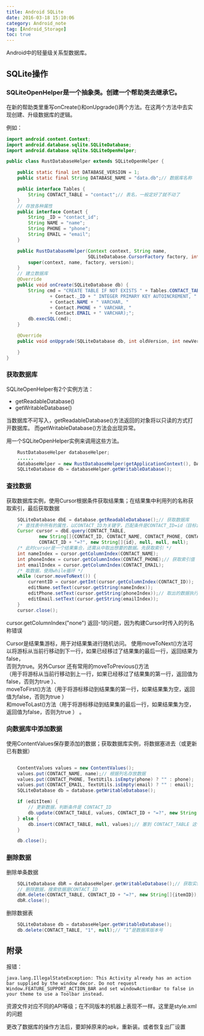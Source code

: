 ```yaml
---
title: Android SQLite
date: 2016-03-18 15:10:06
category: Android_note
tag: [Android_Storage]
toc: true
---
```


Android中的轻量级关系型数据库。

## SQLite操作
### SQLiteOpenHelper是一个抽象类。创建一个帮助类去继承它。

在新的帮助类里重写onCreate()和onUpgrade()两个方法。在这两个方法中去实现创建、升级数据库的逻辑。

例如：
```java
import android.content.Context;
import android.database.sqlite.SQLiteDatabase;
import android.database.sqlite.SQLiteOpenHelper;

public class RustDatabaseHelper extends SQLiteOpenHelper {

    public static final int DATABASE_VERSION = 1;
    public static final String DATABASE_NAME = "data.db";// 数据库名称

    public interface Tables {
        String CONTACT_TABLE = "contact";// 表名，一般定好了就不动了
    }
    // 存放各种属性
    public interface Contact {
        String _ID = "contact_id";
        String NAME = "name";
        String PHONE = "phone";
        String EMAIL = "email";
    }

    public RustDatabaseHelper(Context context, String name,
                              SQLiteDatabase.CursorFactory factory, int version) {
        super(context, name, factory, version);
    }
    // 建立数据库
    @Override
    public void onCreate(SQLiteDatabase db) {
        String cmd = "CREATE TABLE IF NOT EXISTS " + Tables.CONTACT_TABLE + "("
                + Contact._ID + " INTEGER PRIMARY KEY AUTOINCREMENT, "
                + Contact.NAME + " VARCHAR, "
                + Contact.PHONE + " VARCHAR, "
                + Contact.EMAIL + " VARCHAR);";
        db.execSQL(cmd);
    }

    @Override
    public void onUpgrade(SQLiteDatabase db, int oldVersion, int newVersion) {

    }
}
```

### 获取数据库
SQLiteOpenHelper有2个实例方法：

* getReadableDatabase()
* getWritableDatabase()

当数据库不可写入，getReadableDatabase()方法返回的对象将以只读的方式打开数据库。
而getWritableDatabase()方法会出现异常。

用一个SQLiteOpenHelper实例来调用这些方法。
```java
    RustDatabaseHelper databaseHelper;
    ......
    databaseHelper = new RustDatabaseHelper(getApplicationContext(), DATABASE_NAME, null, 1);
    SQLiteDatabase db = databaseHelper.getWritableDatabase();
```

### 查找数据
获取数据库实例，使用Cursor根据条件获取结果集；在结果集中利用列的名称获取索引，最后获取数据
```java
    SQLiteDatabase dbE = database.getReadableDatabase();// 获取数据库
    /* 查找表中所有的属性，以CONTACT_ID为关键字，匹配条件是CONTACT_ID=id（目标id） */
    Cursor cursor = dbE.query(CONTACT_TABLE,
            new String[]{CONTACT_ID, CONTACT_NAME, CONTACT_PHONE, CONTACT_EMAIL},
            CONTACT_ID + "=?", new String[]{id}, null, null, null);
    /* 此时cursor是一个结果集合，还需从中取出想要的数据。先获取索引 */
    int nameIndex = cursor.getColumnIndex(CONTACT_NAME);
    int phoneIndex = cursor.getColumnIndex(CONTACT_PHONE);// 获取索引值
    int emailIndex = cursor.getColumnIndex(CONTACT_EMAIL);
    /* 取数据，使用while循环 */
    while (cursor.moveToNext()) {
        currentID = cursor.getInt(cursor.getColumnIndex(CONTACT_ID));
        editName.setText(cursor.getString(nameIndex));
        editPhone.setText(cursor.getString(phoneIndex));// 取出的数据执行自定义操作
        editEmail.setText(cursor.getString(emailIndex));
    }
    cursor.close();
```
cursor.getColumnIndex("none") 返回-1的问题，因为构建Cursor时传入的列名称错误

Cursor是结果集游标，用于对结果集进行随机访问。
使用moveToNext()方法可以将游标从当前行移动到下一行，如果已经移过了结果集的最后一行，返回结果为false，  
否则为true。另外Cursor 还有常用的moveToPrevious()方法  
（用于将游标从当前行移动到上一行，如果已经移过了结果集的第一行，返回值为false，否则为true ）、  
moveToFirst()方法（用于将游标移动到结果集的第一行，如果结果集为空，返回值为false，否则为true ）  
和moveToLast()方法（用于将游标移动到结果集的最后一行，如果结果集为空，返回值为false，否则为true ） 。

### 向数据库中添加数据
使用ContentValues保存要添加的数据；获取数据库实例，将数据塞进去（或更新已有数据）
```java

    ContentValues values = new ContentValues();
    values.put(CONTACT_NAME, name);// 根据列名存放数据
    values.put(CONTACT_PHONE, TextUtils.isEmpty(phone) ? "" : phone);
    values.put(CONTACT_EMAIL, TextUtils.isEmpty(email) ? "" : email);
    SQLiteDatabase db = database.getWritableDatabase();

    if (editItem) {
        // 更新数据，判断条件是 CONTACT_ID
        db.update(CONTACT_TABLE, values, CONTACT_ID + "=?", new String[]{String.valueOf(currentID)});
    } else {
        db.insert(CONTACT_TABLE, null, values);// 塞到 CONTACT_TABLE 这个数据表中
    }

    db.close();
```

### 删除数据
删除单条数据
```java
    SQLiteDatabase dbR = databaseHelper.getWritableDatabase();// 获取实例
    // 删除数据，搜索依据是CONTACT_ID
    dbR.delete(CONTACT_TABLE, CONTACT_ID + "=?", new String[]{itemID});
    dbR.close();
```
删除数据表
```java
    SQLiteDatabase db = databaseHelper.getWritableDatabase();
    db.delete(CONTACT_TABLE, "1", null);// “1”是数据库版本号
```

## 附录
报错：
```
java.lang.IllegalStateException: This Activity already has an action bar supplied by the window decor. Do not request Window.FEATURE_SUPPORT_ACTION_BAR and set windowActionBar to false in your theme to use a Toolbar instead.
```
资源文件对应不同的API等级；在不同版本的机器上表现不一样。这里是style.xml的问题


更改了数据库的操作方法后，要卸掉原来的apk，重新装。或者恢复出厂设置
